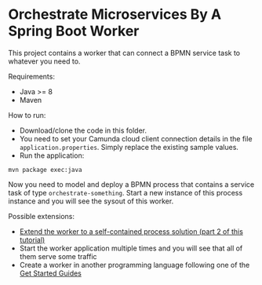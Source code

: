 # Orchestrate Microservices By A Spring Boot Worker

This project contains a worker that can connect a BPMN service task to whatever you need to.

Requirements:

* Java >= 8
* Maven

How to run:

* Download/clone the code in this folder.
* You need to set your Camunda cloud client connection details in the file `application.properties`. Simply replace the existing sample values.
* Run the application:

```
mvn package exec:java
```

Now you need to model and deploy a BPMN process that contains a service task of type `orchestrate-something`. Start a new instance of this process instance and you will see the sysout of this worker.

Possible extensions:

- [Extend the worker to a self-contained process solution (part 2 of this tutorial)](../part2-spring-boot-process-solution/)
- Start the worker application multiple times and you will see that all of them serve some traffic
- Create a worker in another programming language following one of the [Get Started Guides](https://github.com/camunda-cloud/camunda-cloud-get-started)
